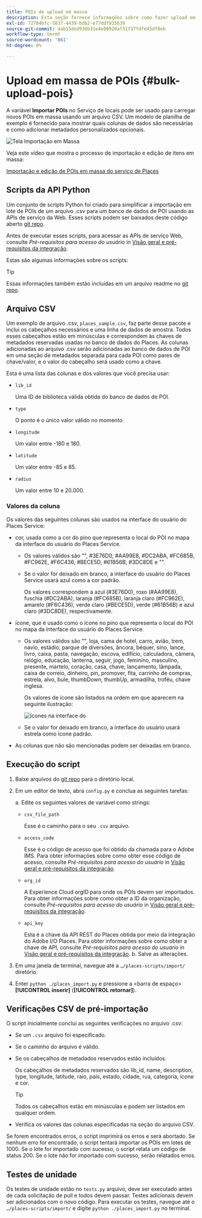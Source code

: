```yaml
---
title: POIs de upload em massa
description: Esta seção fornece informações sobre como fazer upload em massa dos POIs.
exl-id: 72704bfc-5837-4439-bdb2-e77ddf935639
source-git-commit: 4ab15ded930b31e4e06920af31f37fdfe45df8eb
workflow-type: tm+mt
source-wordcount: '861'
ht-degree: 0%

---
```


# Upload em massa de POIs {#bulk-upload-pois}

A variável **Importar POIs** no Serviço de locais pode ser usado para carregar novos POIs em massa usando um arquivo CSV. Um modelo de planilha de exemplo é fornecido para mostrar quais colunas de dados são necessárias e como adicionar metadados personalizados opcionais.

![Tela Importação em Massa](/help/assets/Bulk-import.png)

Veja este vídeo que mostra o processo de importação e edição de itens em massa:

<!--I changed this embed to a link to pass validation. We should not link to youtube videos, so please upload this to MCP-->

[Importação e edição de POIs em massa do serviço de Places](https://www.youtube.com/watch?v=75qVtirsXhg)

## Scripts da API Python

Um conjunto de scripts Python foi criado para simplificar a importação em lote de POIs de um arquivo .csv para um banco de dados de POI usando as APIs de serviço da Web. Esses scripts podem ser baixados deste código aberto [git repo](https://github.com/adobe/places-scripts).

Antes de executar esses scripts, para acessar as APIs de serviço Web, consulte *Pré-requisitos para acesso do usuário* in [Visão geral e pré-requisitos da integração](/help/web-service-api/adobe-i-o-integration.md).

Estas são algumas informações sobre os scripts:

>[!TIP]
>
>Essas informações também estão incluídas em um arquivo readme no [git repo](https://github.com/adobe/places-scripts).

## Arquivo CSV

Um exemplo de arquivo .csv, `places_sample.csv`, faz parte desse pacote e inclui os cabeçalhos necessários e uma linha de dados de amostra. Todos esses cabeçalhos estão em minúsculas e correspondem às chaves de metadados reservadas usadas no banco de dados do Places. As colunas adicionadas ao arquivo .csv serão adicionadas ao banco de dados de POI em uma seção de metadados separada para cada POI como pares de chave/valor, e o valor do cabeçalho será usado como a chave.

Esta é uma lista das colunas e dos valores que você precisa usar:

* `lib_id`

   Uma ID de biblioteca válida obtida do banco de dados de POI.

* `type`

   O ponto é o único valor válido no momento.

* `longitude`

   Um valor entre -180 e 180.

* `latitude`

   Um valor entre -85 e 85.

* `radius`

   Um valor entre 10 e 20.000.

### Valores da coluna

Os valores das seguintes colunas são usados na interface do usuário do Places Service:

* cor, usada como a cor do pino que representa o local do POI no mapa da interface do usuário do Places Service.
   * Os valores válidos são &quot;&quot;, #3E76D0, #AA99E8, #DC2ABA, #FC685B, #FC962E, #F6C436, #BECE5D, #61B56B, #3DC8DE e &quot;&quot;.
   * Se o valor for deixado em branco, a interface do usuário do Places Service usará azul como a cor padrão.

      Os valores correspondem a azul (#3E76D0), roxo (#AA99E8), fuschia (#DC2ABA), laranja (#FC685B), laranja claro (#FC962E), amarelo (#F6C436), verde claro (#BECE5D), verde (#61B56B) e azul claro (#3DC8DE), respectivamente.

* ícone, que é usado como o ícone no pino que representa o local do POI no mapa da interface do usuário do Places Service.

   * Os valores válidos são &quot;&quot;, loja, cama de hotel, carro, avião, trem, navio, estádio, parque de diversões, âncora, béquer, sino, lance, livro, caixa, pasta, navegação, escova, edifício, calculadora, câmera, relógio, educação, lanterna, seguir, jogo, feminino, masculino, presente, martelo, coração, casa, chave, lançamento, lâmpada, caixa de correio, dinheiro, pin, promover, fita, carrinho de compras, estrela, alvo, bule, thumbDown, thumbUp, armadilha, troféu, chave inglesa.

      Os valores de ícone são listados na ordem em que aparecem na seguinte ilustração:

      ![ícones na interface do](/help/assets/UI_icons.png)

   * Se o valor for deixado em branco, a interface do usuário usará estrela como ícone padrão.

* As colunas que não são mencionadas podem ser deixadas em branco.

## Execução do script

1. Baixe arquivos do [git repo](https://github.com/adobe/places-scripts) para o diretório local.
1. Em um editor de texto, abra `config.py` e conclua as seguintes tarefas:

   a. Edite os seguintes valores de variável como strings:

   * `csv_file_path`

      Esse é o caminho para o seu `.csv`  arquivo.

   * `access_code`

      Esse é o código de acesso que foi obtido da chamada para o Adobe IMS. Para obter informações sobre como obter esse código de acesso, consulte *Pré-requisitos para acesso do usuário* in [Visão geral e pré-requisitos da integração](/help/web-service-api/adobe-i-o-integration.md).

   * `org_id`

      A Experience Cloud orgID para onde os POIs devem ser importados. Para obter informações sobre como obter a ID da organização, consulte *Pré-requisitos para acesso do usuário* in [Visão geral e pré-requisitos da integração](/help/web-service-api/adobe-i-o-integration.md).

   * `api_key`

      Esta é a chave da API REST do Places obtida por meio da integração do Adobe I/O Places. Para obter informações sobre como obter a chave de API, consulte *Pré-requisitos para acesso do usuário* in [Visão geral e pré-requisitos da integração](/help/web-service-api/adobe-i-o-integration.md).
   b. Salve as alterações.

1. Em uma janela de terminal, navegue até a `…/places-scripts/import/` diretório.
1. Enter `python ./places_import.py` e pressione a &lt;barra de espaço> **[!UICONTROL inserir]** (**[!UICONTROL retornar]**).


## Verificações CSV de pré-importação

O script inicialmente conclui as seguintes verificações no arquivo .csv:

* Se um `.csv` arquivo foi especificado.
* Se o caminho do arquivo é válido.
* Se os cabeçalhos de metadados reservados estão incluídos.

   Os cabeçalhos de metadados reservados são lib_id, name, description, type, longitude, latitude, raio, país, estado, cidade, rua, categoria, ícone e cor.

   >[!TIP]
   >
   >Todos os cabeçalhos estão em minúsculas e podem ser listados em qualquer ordem.

* Verifica os valores das colunas especificadas na seção do arquivo CSV.

Se forem encontrados erros, o script imprimirá os erros e será abortado. Se nenhum erro for encontrado, o script tentará importar os POIs em lotes de 1000. Se o lote for importado com sucesso, o script relata um código de status 200. Se o lote não for importado com sucesso, serão relatados erros.

## Testes de unidade

Os testes de unidade estão no `tests.py` arquivo, deve ser executado antes de cada solicitação de pull e todos devem passar. Testes adicionais devem ser adicionados com o novo código. Para executar os testes, navegue até o `…/places-scripts/import/` e digite `python ./places_import.py` no terminal.
